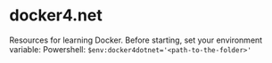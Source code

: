 # docker4.net

Resources for learning Docker.
Before starting, set your environment variable:
Powershell: `$env:docker4dotnet='<path-to-the-folder>'`
